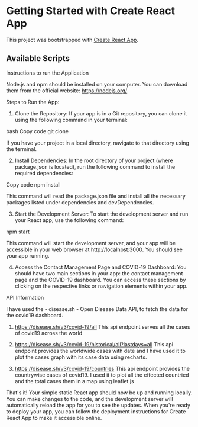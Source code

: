 # Getting Started with Create React App

This project was bootstrapped with [Create React App](https://github.com/facebook/create-react-app).

## Available Scripts

Instructions to run the Application

Node.js and npm should be installed on your computer. You can download them from the official
website: https://nodejs.org/

Steps to Run the App:

1. Clone the Repository:
If your app is in a Git repository, you can clone it using the following command in your terminal:

bash
Copy code
git clone <repository-url>

If you have your project in a local directory, navigate to that directory using the terminal.

2. Install Dependencies:
In the root directory of your project (where package.json is located), run the following command to
install the required dependencies:

Copy code
npm install

This command will read the package.json file and install all the necessary packages listed under
dependencies and devDependencies.

3. Start the Development Server:
To start the development server and run your React app, use the following command:

npm start

This command will start the development server, and your app will be accessible in your web browser at
http://localhost:3000. You should see your app running.

4. Access the Contact Management Page and COVID-19 Dashboard:
You should have two main sections in your app: the contact management page and the COVID-19
dashboard. You can access these sections by clicking on the respective links or navigation elements
within your app.

API Information

I have used the - disease.sh - Open Disease Data API, to fetch the data for the covid19 dashboard.

1. https://disease.sh/v3/covid-19/all
This api endpoint serves all the cases of covid19 across the world

2. https://disease.sh/v3/covid-19/historical/all?lastdays=all
This api endpoint provides the worldwide cases with date and I have used it to plot the cases
graph with its case data using recharts.

3. https://disease.sh/v3/covid-19/countries
This api endpoint provides the countrywise cases of covid19. I used it to plot all the effected
countried and the total cases them in a map using leaflet.js



That's it! Your simple static React app should now be up and running locally. You can make changes to
the code, and the development server will automatically reload the app for you to see the updates.
When you're ready to deploy your app, you can follow the deployment instructions for Create React App
to make it accessible online.
